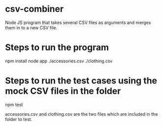 # csv-combiner
Node JS program that takes several CSV files as arguments and merges them in to a new CSV file.

# Steps to run the program
npm install
node app ./accessories.csv ./clothing.csv

# Steps to run the test cases using the mock CSV files in the folder
npm test


accessories.csv and clothing.csv are the two files which are included in the folder to test.
